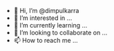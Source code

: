 - 👋 Hi, I’m @dimpulkarra
- 👀 I’m interested in ...
- 🌱 I’m currently learning ...
- 💞️ I’m looking to collaborate on ...
- 📫 How to reach me ...

<!---
dimpulkarra/dimpulkarra is a ✨ special ✨ repository because its `README.md` (this file) appears on your GitHub profile.
You can click the Preview link to take a look at your changes.
--->
